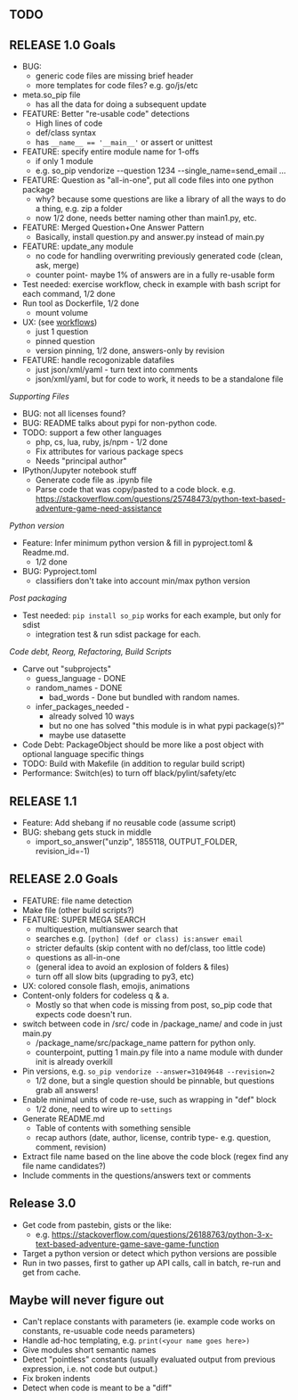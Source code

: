TODO
----

RELEASE 1.0 Goals
-----------------
- BUG:
    - generic code files are missing brief header
    - more templates for code files? e.g. go/js/etc
- meta.so_pip file
    - has all the data for doing a subsequent update
- FEATURE: Better "re-usable code" detections
    - High lines of code
    - def/class syntax
    - has `__name__ == '__main__'` or assert or unittest
- FEATURE: specify entire module name for 1-offs
    - if only 1 module
    - e.g. so_pip vendorize --question 1234 --single_name=send_email ...
- FEATURE: Question as "all-in-one", put all code files into one python package
    - why? because some questions are like a library of all the ways to do a thing, e.g. zip a folder
    - now 1/2 done, needs better naming other than main1.py, etc.
- FEATURE: Merged Question+One Answer Pattern
    - Basically, install question.py and answer.py instead of main.py
- FEATURE: update_any module
    - no code for handling overwriting previously generated code (clean, ask, merge)
    - counter point- maybe 1% of answers are in a fully re-usable form
- Test needed: exercise workflow, check in example with bash script for each command, 1/2 done
- Run tool as Dockerfile, 1/2 done
    - mount volume
- UX: (see [workflows](workflows.md))
    - just 1 question
    - pinned question
    - version pinning, 1/2 done, answers-only by revision
- FEATURE: handle recogonizable datafiles
    - just json/xml/yaml - turn text into comments
    - json/xml/yaml, but for code to work, it needs to be a standalone file

*Supporting Files*
- BUG: not all licenses found?
- BUG: README talks about pypi for non-python code.
- TODO: support a few other languages
    - php, cs, lua, ruby, js/npm - 1/2 done
    - Fix attributes for various package specs
    - Needs "principal author"
- IPython/Jupyter notebook stuff
   - Generate code file as .ipynb file
   - Parse code that was copy/pasted to a code block.
     e.g. https://stackoverflow.com/questions/25748473/python-text-based-adventure-game-need-assistance

*Python version*
- Feature: Infer minimum python version & fill in pyproject.toml & Readme.md.
    - 1/2 done
- BUG: Pyproject.toml
    - classifiers don't take into account min/max python version

*Post packaging*
- Test needed: `pip install so_pip` works for each example, but only for sdist
    - integration test & run sdist package for each.

*Code debt, Reorg, Refactoring, Build Scripts*
- Carve out "subprojects"
    - guess_language - DONE
    - random_names - DONE
        - bad_words - Done but bundled with random names.
    - infer_packages_needed -
        - already solved 10 ways
        - but no one has solved "this module is in what pypi package(s)?"
        - maybe use datasette
- Code Debt: PackageObject should be more like a post object with optional language specific things
- TODO: Build with Makefile (in addition to regular build script)
- Performance: Switch(es) to turn off black/pylint/safety/etc

RELEASE 1.1
------------
- Feature: Add shebang if no reusable code (assume script)
- BUG: shebang gets stuck in middle
    - import_so_answer("unzip", 1855118, OUTPUT_FOLDER, revision_id=-1)

RELEASE 2.0 Goals
-----------------
- FEATURE: file name detection
- Make file (other build scripts?)
- FEATURE: SUPER MEGA SEARCH
    - multiquestion, multianswer search that
    - searches e.g. `[python] (def or class) is:answer email`
    - stricter defaults (skip content with no def/class, too little code)
    - questions as all-in-one
    - (general idea to avoid an explosion of folders & files)
    - turn off all slow bits (upgrading to py3, etc)
- UX: colored console flash, emojis, animations
- Content-only folders for codeless q & a.
    - Mostly so that when code is missing from post, so_pip code that expects code doesn't run.
- switch between code in /src/ code in /package_name/ and code in just main.py
    - /package_name/src/package_name pattern for python only.
    - counterpoint, putting 1 main.py file into a name module with dunder init is already overkill
- Pin versions, e.g. `so_pip vendorize --answer=31049648 --revision=2`
    - 1/2 done, but a single question should be pinnable, but questions grab all answers!
- Enable minimal units of code re-use, such as wrapping in "def" block
    - 1/2 done, need to wire up to `settings`
- Generate README.md
    - Table of contents with something sensible
    - recap authors (date, author, license, contrib type- e.g. question, comment, revision)
- Extract file name based on the line above the code block (regex find any file name candidates?)
- Include comments in the questions/answers text or comments

Release 3.0
-----------
- Get code from pastebin, gists or the like:
   - e.g. https://stackoverflow.com/questions/26188763/python-3-x-text-based-adventure-game-save-game-function
- Target a python version or detect which python versions are possible
- Run in two passes, first to gather up API calls, call in batch, re-run and get from cache.

Maybe will never figure out
------
- Can't replace constants with parameters (ie. example code works on constants, re-usuable code needs parameters)
- Handle ad-hoc templating, e.g. `print(<your name goes here>)`
- Give modules short semantic names
- Detect "pointless" constants (usually evaluated output from previous expression, i.e. not code but output.)
- Fix broken indents
- Detect when code is meant to be a "diff"
